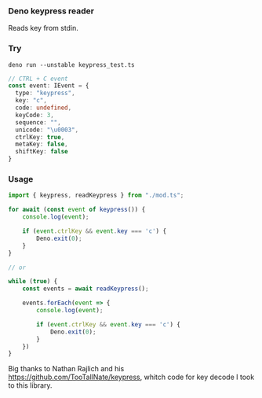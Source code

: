 ### Deno keypress reader

Reads key from stdin.

### Try

```deno run --unstable keypress_test.ts```

```ts
// CTRL + C event
const event: IEvent = {
  type: "keypress",
  key: "c",
  code: undefined,
  keyCode: 3,
  sequence: "",
  unicode: "\u0003",
  ctrlKey: true,
  metaKey: false,
  shiftKey: false
}
```

### Usage

```ts
import { keypress, readKeypress } from "./mod.ts";

for await (const event of keypress()) {
    console.log(event);

    if (event.ctrlKey && event.key === 'c') {
        Deno.exit(0);
    }
}

// or

while (true) {
    const events = await readKeypress();

    events.forEach(event => {
        console.log(event);

        if (event.ctrlKey && event.key === 'c') {
            Deno.exit(0);
        }
    })
}
```


Big thanks to Nathan Rajlich and his https://github.com/TooTallNate/keypress, whitch code for key decode I took to this library.
